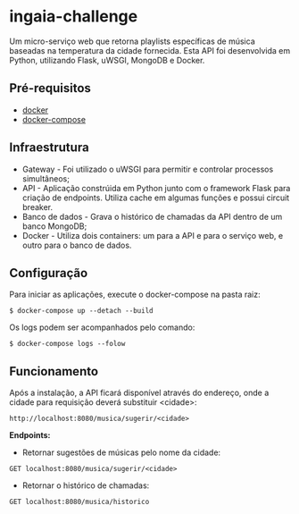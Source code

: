 # ingaia-challenge

Um micro-serviço web que retorna playlists específicas de música baseadas na temperatura da cidade fornecida. Esta API foi desenvolvida em Python, utilizando Flask, uWSGI, MongoDB e Docker.

## Pré-requisitos

 - [docker](https://docs.docker.com/)
 - [docker-compose](https://docs.docker.com/compose/)

## Infraestrutura

 - Gateway - Foi utilizado o uWSGI para permitir e controlar processos simultâneos;
 - API - Aplicação constrúida em Python junto com o framework Flask para criação de endpoints. Utiliza cache em algumas funções e possui circuit breaker.
 - Banco de dados - Grava o histórico de chamadas da API dentro de um banco MongoDB;
 - Docker - Utiliza dois containers: um para a API e para o serviço web, e outro para o banco de dados.

## Configuração
Para iniciar as aplicações, execute o docker-compose na pasta raiz:
```
$ docker-compose up --detach --build
```
Os logs podem ser acompanhados pelo comando:  
```
$ docker-compose logs --folow
```
## Funcionamento

Após a instalação, a API ficará disponível através do endereço, onde a cidade para requisição deverá substituir \<cidade\>:

``http://localhost:8080/musica/sugerir/<cidade>``

**Endpoints:**

 - Retornar sugestões de músicas pelo nome da cidade:
```
GET localhost:8080/musica/sugerir/<cidade>
```
 - Retornar o histórico de chamadas:
``` 
GET localhost:8080/musica/historico
```
